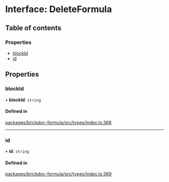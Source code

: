 # Interface: DeleteFormula

## Table of contents

### Properties

- [blockId](DeleteFormula.md#blockid)
- [id](DeleteFormula.md#id)

## Properties

### <a id="blockid" name="blockid"></a> blockId

• **blockId**: `string`

#### Defined in

[packages/brickdoc-formula/src/types/index.ts:368](https://github.com/brickdoc/brickdoc/blob/main/packages/brickdoc-formula/src/types/index.ts#L368)

___

### <a id="id" name="id"></a> id

• **id**: `string`

#### Defined in

[packages/brickdoc-formula/src/types/index.ts:369](https://github.com/brickdoc/brickdoc/blob/main/packages/brickdoc-formula/src/types/index.ts#L369)
